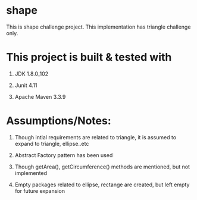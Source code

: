 # shape

This is shape challenge project. This implementation has triangle challenge only. 


This project is built & tested with 
===================================
1. JDK 1.8.0_102  

2. Junit 4.11   

3. Apache Maven 3.3.9 








Assumptions/Notes:
=================
1. Though intial requirements are related to triangle, it is assumed to expand to triangle, ellipse..etc 

2. Abstract Factory pattern has been used 

3. Though getArea(), getCircumference() methods are mentioned, but not implemented

4. Empty packages related to ellipse, rectange are created, but left empty for future expansion 





